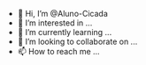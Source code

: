 - 👋 Hi, I’m @Aluno-Cicada
- 👀 I’m interested in ...
- 🌱 I’m currently learning ...
- 💞️ I’m looking to collaborate on ...
- 📫 How to reach me ...

<!---
Aluno-Cicada/Aluno-Cicada is a ✨ special ✨ repository because its `README.md` (this file) appears on your GitHub profile.
You can click the Preview link to take a look at your changes.
--->
